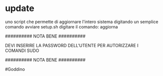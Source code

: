# update
uno script che permette di aggiornare l'intero sistema digitando un semplice comando
avviare setup.sh
digitare il comando:
aggiorna

########## NOTA BENE ##########

DEVI INSERIRE LA PASSWORD DELL'UTENTE PER AUTORIZZARE I COMANDI SUDO

########## NOTA BENE ##########

#Goddino
